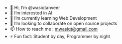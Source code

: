 - 👋 Hi, I’m @wasiqtanveer
- 👀 I’m interested in AI
- 🌱 I’m currently learning Web Development
- 💞️ I’m looking to collaborate on open source projects
- 📫 How to reach me : mwasiqt@gmail.com
- ⚡ Fun fact: Student by day, Programmer by night

<!---
wasiqtanveer/wasiqtanveer is a ✨ special ✨ repository because its `README.md` (this file) appears on your GitHub profile.
You can click the Preview link to take a look at your changes.
--->
